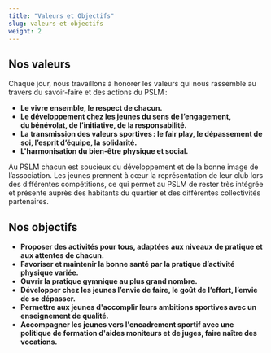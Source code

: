 ```yaml
---
title: "Valeurs et Objectifs"
slug: valeurs-et-objectifs
weight: 2
---
```


## Nos valeurs

Chaque jour, nous travaillons à honorer les valeurs qui nous rassemble au travers du savoir-faire et des actions du PSLM :

* **Le vivre ensemble, le respect de chacun.**
* **Le développement chez les jeunes du sens de l’engagement, du bénévolat, de l’initiative, de la responsabilité.**
* **La transmission des valeurs sportives : le fair play, le dépassement de soi, l’esprit d’équipe, la solidarité.**
* **L'harmonisation du bien-être physique et social.**


 Au PSLM chacun est soucieux du développement et de la bonne image de l’association. Les jeunes prennent à cœur la représentation de leur club lors des différentes compétitions, ce qui permet au PSLM de rester très intégrée et présente auprès des habitants du quartier et des différentes collectivités partenaires.

## Nos objectifs


* **Proposer des activités pour tous, adaptées aux niveaux de pratique et aux attentes de chacun.**
* **Favoriser et maintenir la bonne santé par la pratique d’activité physique variée.**
* **Ouvrir la pratique gymnique au plus grand nombre.**
* **Développer chez les jeunes l’envie de faire, le goût de l’effort, l’envie de se dépasser.**
* **Permettre aux jeunes d'accomplir leurs ambitions sportives avec un enseignement de qualité.**  
* **Accompagner les jeunes vers l'encadrement sportif avec une politique de formation d'aides moniteurs et de juges, faire naître des vocations.**
